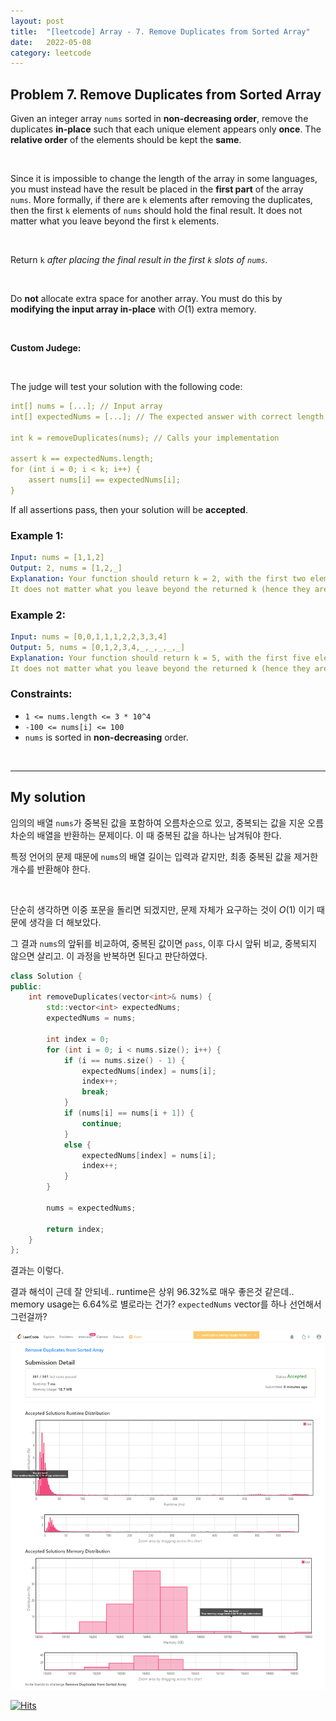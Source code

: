 ```yaml
---
layout: post
title:  "[leetcode] Array - 7. Remove Duplicates from Sorted Array"
date:   2022-05-08
category: leetcode
---
```


## Problem 7. Remove Duplicates from Sorted Array
Given an integer array `nums` sorted in **non-decreasing order**, remove the duplicates **in-place** such that each unique element appears only **once**. The **relative order** of the elements should be kept the **same**.

<br>

Since it is impossible to change the length of the array in some languages, you must instead have the result be placed in the **first part** of the array `nums`. More formally, if there are `k` elements after removing the duplicates, then the first `k` elements of `nums` should hold the final result. It does not matter what you leave beyond the first `k` elements.

<br>

Return `k` *after placing the final result in the first `k` slots of `nums`.*

<br>

Do **not** allocate extra space for another array. You must do this by **modifying the input array in-place** with $O(1)$ extra memory.

<br>

**Custom Judege:**

<br>

The judge will test your solution with the following code:

```yaml
int[] nums = [...]; // Input array
int[] expectedNums = [...]; // The expected answer with correct length

int k = removeDuplicates(nums); // Calls your implementation

assert k == expectedNums.length;
for (int i = 0; i < k; i++) {
    assert nums[i] == expectedNums[i];
}
```
If all assertions pass, then your solution will be **accepted**.

### Example 1:
```yaml
Input: nums = [1,1,2]
Output: 2, nums = [1,2,_]
Explanation: Your function should return k = 2, with the first two elements of nums being 1 and 2 respectively.
It does not matter what you leave beyond the returned k (hence they are underscores).
```

### Example 2:
```yaml
Input: nums = [0,0,1,1,1,2,2,3,3,4]
Output: 5, nums = [0,1,2,3,4,_,_,_,_,_]
Explanation: Your function should return k = 5, with the first five elements of nums being 0, 1, 2, 3, and 4 respectively.
It does not matter what you leave beyond the returned k (hence they are underscores).
```

### Constraints:
* `1 <= nums.length <= 3 * 10^4`
* `-100 <= nums[i] <= 100`
* `nums` is sorted in **non-decreasing** order.

<br>

---
## My solution

임의의 배열 `nums`가 중복된 값을 포함하여 오름차순으로 있고, 중복되는 값을 지운 오름차순의 배열을 반환하는 문제이다. 이 때 중복된 값을 하나는 남겨둬야 한다.

특정 언어의 문제 때문에 `nums`의 배열 길이는 입력과 같지만, 최종 중복된 값을 제거한 개수를 반환해야 한다.

<br>

단순히 생각하면 이중 포문을 돌리면 되겠지만, 문제 자체가 요구하는 것이 $O(1)$ 이기 때문에 생각을 더 해보았다. 

그 결과 `nums`의 앞뒤를 비교하여, 중복된 값이면 `pass`, 이후 다시 앞뒤 비교, 중복되지 않으면 살리고. 이 과정을 반복하면 된다고 판단하였다.

```cpp
class Solution {
public:
    int removeDuplicates(vector<int>& nums) {
        std::vector<int> expectedNums;
        expectedNums = nums;

        int index = 0;
        for (int i = 0; i < nums.size(); i++) {
            if (i == nums.size() - 1) {
                expectedNums[index] = nums[i];
                index++;
                break;
            }
            if (nums[i] == nums[i + 1]) {
                continue;
            }
            else {
                expectedNums[index] = nums[i];
                index++;
            }
        }

        nums = expectedNums;

        return index;
    }
};
```

결과는 이렇다.

결과 해석이 근데 잘 안되네.. runtime은 상위 96.32%로 매우 좋은것 같은데..
memory usage는 6.64%로 별로라는 건가? `expectedNums` vector를 하나 선언해서 그런걸까?

![alt text](/public/img/leetcode/leetcode-array-7.png)

[![Hits](https://hits.seeyoufarm.com/api/count/incr/badge.svg?url=https%3A%2F%2Fundol26.github.io%2Fleetcode%2F2022%2F05%2F08%2Fleetcode-array7.html&count_bg=%2379C83D&title_bg=%23555555&icon=&icon_color=%23E7E7E7&title=hits&edge_flat=false)](https://hits.seeyoufarm.com)